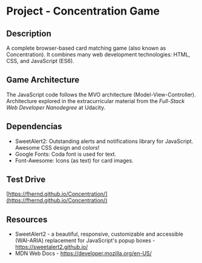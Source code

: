 

# Project - Concentration Game

## Description
A complete browser-based card matching game (also known as Concentration). It combines many web development technologies: HTML, CSS, and JavaScript (ES6).

## Game Architecture

The JavaScript code follows the MVO architecture (Model-View-Controller). Architecture explored in the extracurricular material from the _Full-Stack Web Developer Nanodegree_ at Udacity.

## Dependencias
* SweetAlert2: Outstanding alerts and notifications library for JavaScript. Awesome CSS design and colors!
* Google Fonts: Coda font is used for text.
* Font-Awesome: Icons (as text) for card images.

## Test Drive

[https://fhernd.github.io/Concentration/](https://fhernd.github.io/Concentration/)

## Resources

* SweetAlert2 - a beautiful, responsive, customizable and accessible (WAI-ARIA) replacement for JavaScript's popup boxes - https://sweetalert2.github.io/
* MDN Web Docs - https://developer.mozilla.org/en-US/
